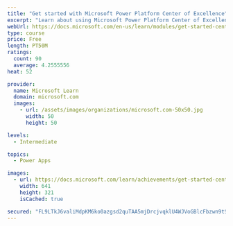 ```yaml
---
title: "Get started with Microsoft Power Platform Center of Excellence"
excerpt: "Learn about using Microsoft Power Platform Center of Excellence (CoE) kit in your tenant."
webUrl: https://docs.microsoft.com/en-us/learn/modules/get-started-center-excellence/
type: course
price: Free
length: PT50M
ratings:
  count: 90
  average: 4.2555556
heat: 52

provider:
  name: Microsoft Learn
  domain: microsoft.com
  images:
    - url: /assets/images/organizations/microsoft.com-50x50.jpg
      width: 50
      height: 50

levels:
  - Intermediate

topics:
  - Power Apps

images:
  - url: https://docs.microsoft.com/learn/achievements/get-started-center-excellence-social.png
    width: 641
    height: 321
    isCached: true

secured: "FL9LTkJ6valiMdpKM6ko0azgsd2quTAA5mjDrcjvqklU4WJVoGBlcFbzwn9tSNKnDbvk2/nkE7lAdyCwsaSj0KHGhWuvt7hnen4q57E3/m9yYsxQa9+0otwLdyLvCt+Pmwq0TQQbtRBTPyu5VMAM3b0BrxmeyUoOhdeaXYD7UEST9TOx4zxRfLhy0EaLqOJhG110BSuWj2WhS5UngScx4p6LaABX5xpg6qwJFw96gVkPQ4JHKd8EEYOwJGdGB3OjYYp0e8LyiaL7xGKbS5Y3RqWCJKWQZHqpbAwNDUYZ8tSYGD958woxEK8/HkeyEm7UZv1k3ZRGXo4d73/FheNGIV8+6RDWTWfsQ8Qcav8TbyEb9k8c001m57eppqACnWA3FlolECCtwY/6Y0y7RsUoTQ==;TdTwa98xnPVCmb1YJIAbng=="
---
```


